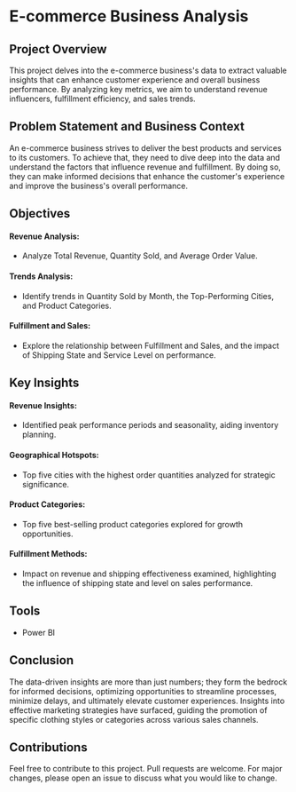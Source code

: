 # E-commerce Business Analysis
## Project Overview
This project delves into the e-commerce business's data to extract valuable insights that can enhance customer experience and overall business performance. By analyzing key metrics, we aim to understand revenue influencers, fulfillment efficiency, and sales trends.

## Problem Statement and Business Context
An e-commerce business strives to deliver the best products and services to its customers. To achieve that, they need to dive deep into the data and understand the factors that influence revenue and fulfillment. By doing so, they can make informed decisions that enhance the customer's experience and improve the business's overall performance.

## Objectives
#### Revenue Analysis:
- Analyze Total Revenue, Quantity Sold, and Average Order Value.
#### Trends Analysis:
- Identify trends in Quantity Sold by Month, the Top-Performing Cities, and Product Categories.
#### Fulfillment and Sales:
- Explore the relationship between Fulfillment and Sales, and the impact of Shipping State and Service Level on performance.

## Key Insights
#### Revenue Insights:
- Identified peak performance periods and seasonality, aiding inventory planning.

#### Geographical Hotspots: 
- Top five cities with the highest order quantities analyzed for strategic significance.

#### Product Categories:
- Top five best-selling product categories explored for growth opportunities.

#### Fulfillment Methods:
-  Impact on revenue and shipping effectiveness examined, highlighting the influence of shipping state and level on sales performance.

## Tools
- Power BI

## Conclusion
The data-driven insights are more than just numbers; they form the bedrock for informed decisions, optimizing opportunities to streamline processes, minimize delays, and ultimately elevate customer experiences. Insights into effective marketing strategies have surfaced, guiding the promotion of specific clothing styles or categories across various sales channels.

## Contributions
Feel free to contribute to this project. Pull requests are welcome. For major changes, please open an issue to discuss what you would like to change.
